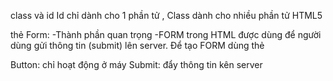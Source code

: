 
  class và id
  Id chỉ dành cho 1 phần tử , Class dành cho nhiều phần tử 
  HTML5
  
thẻ Form:
-Thành phần quan trọng
-FORM trong HTML được dùng để người dùng gửi thông tin (submit) lên server. Để tạo FORM dùng thẻ <form>
Button: chỉ hoạt động ở máy
Submit: đẩy thông tin kên server